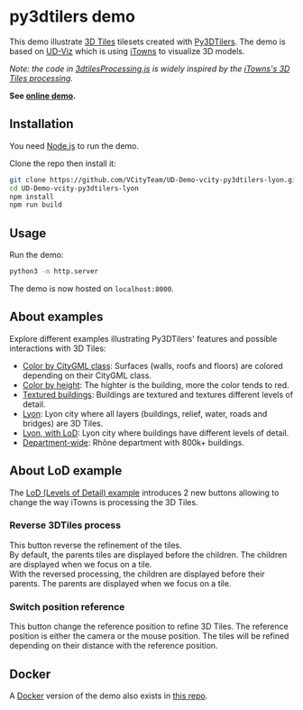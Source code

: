 # py3dtilers demo

This demo illustrate [3D Tiles](https://github.com/CesiumGS/3d-tiles) tilesets created with [Py3DTilers](https://github.com/VCityTeam/py3dtilers). The demo is based on [UD-Viz](https://github.com/VCityTeam/UD-Viz) which is using [iTowns](https://github.com/iTowns/itowns/tree/master/src) to visualize 3D models.

_Note: the code in [3dtilesProcessing.js](src/3dtilesProcessing.js) is widely inspired by the [iTowns's 3D Tiles processing](https://github.com/iTowns/itowns/blob/7a9457075067afa1a7aa2dc3cb72999033105ff6/src/Process/3dTilesProcessing.js)._

__See [online demo](https://projet.liris.cnrs.fr/vcity/permalink/demo-py3dtilers.html).__

## Installation

You need [Node.js](https://en.wikipedia.org/wiki/Node.js) to run the demo.

Clone the repo then install it:

```bash
git clone https://github.com/VCityTeam/UD-Demo-vcity-py3dtilers-lyon.git
cd UD-Demo-vcity-py3dtilers-lyon
npm install
npm run build
```

## Usage

Run the demo:

```bash
python3 -m http.server
```

The demo is now hosted on `localhost:8000`.

## About examples

Explore different examples illustrating Py3DTilers' features and possible interactions with 3D Tiles:

- [Color by CityGML class](./doc/citygml_colors.md): Surfaces (walls, roofs and floors) are colored depending on their CityGML class.
- [Color by height](./doc/height_color.md): The highter is the building, more the color tends to red.
- [Textured buildings](./doc/textured.md): Buildings are textured and textures different levels of detail.
- [Lyon](./doc/all_lyon.md): Lyon city where all layers (buildings, relief, water, roads and bridges) are 3D Tiles.
- [Lyon, with LoD](./doc/all_lyon_lods.md): Lyon city where buildings have different levels of detail.
- [Department-wide](./doc/wide.md): Rhône department with 800k+ buildings.

## About LoD example

The [LoD (Levels of Detail) example](./html/all_lyon_lods.html) introduces 2 new buttons allowing to change the way iTowns is processing the 3D Tiles.

### Reverse 3DTiles process

This button reverse the refinement of the tiles.  
By default, the parents tiles are displayed before the children. The children are displayed when we focus on a tile.  
With the reversed processing, the children are displayed before their parents. The parents are displayed when we focus on a tile.  

### Switch position reference

This button change the reference position to refine 3D Tiles. The reference position is either the camera or the mouse position. The tiles will be refined depending on their distance with the reference position.

## Docker

A [Docker](https://www.docker.com/) version of the demo also exists in [this repo](https://github.com/VCityTeam/UD-Demo-vcity-py3dtilers-lyon-docker).

